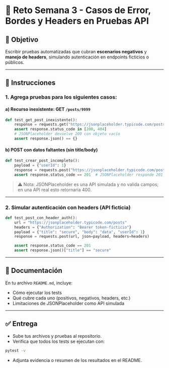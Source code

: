 
# 🚀 Reto Semana 3 - Casos de Error, Bordes y Headers en Pruebas API

## 🎯 Objetivo
Escribir pruebas automatizadas que cubran **escenarios negativos** y **manejo de headers**, simulando autenticación en endpoints ficticios o públicos.

---

## 🧠 Instrucciones

### 1. Agrega pruebas para los siguientes casos:

#### a) Recurso inexistente: GET `/posts/9999`

```python
def test_get_post_inexistente():
    response = requests.get("https://jsonplaceholder.typicode.com/posts/9999")
    assert response.status_code in [200, 404]
    # JSONPlaceholder devuelve 200 con objeto vacío
    assert response.json() == {}
```

#### b) POST con datos faltantes (sin title/body)

```python
def test_crear_post_incompleto():
    payload = {"userId": 1}
    response = requests.post("https://jsonplaceholder.typicode.com/posts", json=payload)
    assert response.status_code == 201  # JSONPlaceholder responde 201 incluso si faltan campos
```

> ⚠️ Nota: JSONPlaceholder es una API simulada y no valida campos; en una API real esto retornaría 400.

---

### 2. Simular autenticación con headers (API ficticia)

```python
def test_post_con_header_auth():
    url = "https://jsonplaceholder.typicode.com/posts"
    headers = {"Authorization": "Bearer token-ficticio"}
    payload = {"title": "secure", "body": "data", "userId": 1}
    response = requests.post(url, json=payload, headers=headers)

    assert response.status_code == 201
    assert response.json()["title"] == "secure"
```

---

## 📝 Documentación

En tu archivo `README.md`, incluye:

- Cómo ejecutar los tests
- Qué cubre cada uno (positivos, negativos, headers, etc.)
- Limitaciones de JSONPlaceholder como API simulada

---

## ✅ Entrega

- Sube tus archivos y pruebas al repositorio.
- Verifica que todos los tests se ejecutan con:

```bash
pytest -v
```

- Adjunta evidencia o resumen de los resultados en el README.
